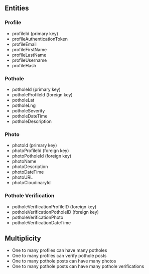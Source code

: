 ## Entities
### Profile
* profileId (primary key)
* profileAuthenticationToken
* profileEmail
* profileFirstName
* profileLastName
* profileUsername
* profileHash

### Pothole
* potholeId (primary key)
* potholeProfileId (foreign key)
* potholeLat
* potholeLng
* potholeSeverity
* potholeDateTime
* potholeDescription

### Photo
* photoId (primary key)
* photoProfileId (foreign key)
* photoPotholeId (foreign key)
* photoName
* photoDescription
* photoDateTime
* photoURL
* photoCloudinaryId

### Pothole Verification
* potholeVerificationProfileID (foreign key)
* potholeVerificationPotholeID (foreign key)
* potholeVerificationPhoto
* potholeVerificationDateTime

## Multiplicity
- One to many profiles can have many potholes
- One to many profiles can verify pothole posts
- One to many pothole posts can have many photos
- One to many pothole posts can have many pothole verifications